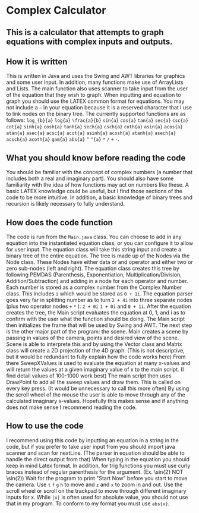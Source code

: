 # Complex Calculator
## This is a calculator that attempts to graph equations with complex inputs and outputs.
## How it is written
This is written in Java and uses the Swing and AWT libraries for graphics and some user input. 
In addition, many functions make use of ArrayLists and Lists. 
The main function also uses scanner to take input from the user of the equation that they wish to graph.
When inputting and equation to graph you should use the LATEX common format for equations.
You may not include a `~` in your equation because it is a reserved character that I use to link nodes on the binary tree.
The currently supported functions are as follows: `log_{b}{a}` `log{a}` `\frac{a}{b}`  `sin{a}` `cos{a}` `tan{a}` `sec{a}` `csc{a}` `cot{a}` `sinh{a}` `cosh{a}` `tanh{a}` `sech{a}` `csch{a}` `coth{a}` `asin{a}` `acos{a}` `atan{a}` `asec{a}` `acsc{a}` `acot{a}` `asinh{a}` `acosh{a}` `atanh{a}` `asech{a}` `acsch{a}` `acoth{a}` `gam{a}` `abs{a}` `^` `^{a}` `*` `/` `+` `-`.
## What you should know before reading the code
You should be familiar with the concept of complex numbers (a number that includes both a real and imaginary part).
You should also have some familiarity with the idea of how functions may act on numbers like these.
A basic LATEX knowledge could be useful, but I find those sections of the code to be more intuitive.
In addition, a basic knowledge of binary trees and recursion is likely necessary to fully understand.
## How does the code function
The code is run from the `Main.java` class.
You can choose to add in any equation into the instantiated equation class, or you can configure it to allow for user input.
The equation class will take this string input and create a binary tree of the entire equation.
The tree is made up of the Nodes via the Node class. 
These Nodes have either data or and operator and either two or zero sub-nodes (left and right).
The equation class creates this tree by following PEMDAS (Parenthesis, Exponentiation, Multiplication/Division, Addition/Subtraction) and adding in a node for each operator and number.
Each number is stored as a complex number from the Complex Number class.
This includes `i` which would be stored as `0 + 1i`. 
The equation parser goes very far in splitting number as to turn `2 + 4i` into three separate nodes (plus two operator nodes `+` `*` ): `2 + 0i` `1 + 0i` and `0 + 1i`.
After the equation creates the tree, the Main script evaluates the equation at 0, 1, and i as to confirm with the user what the function should be doing.
The Main script then initializes the frame that will be used by Swing and AWT.
The next step is the other major part of the program: the scene.
Main creates a scene by passing in values of the camera, points and desired view of the scene.
Scene is able to interprete this and by using the Vector class and Matrix class will create a 2D projection of the 4D graph.
(This is not descriptive, but it would be redundant to fully explain how the code works here)
From there SweepXValues is used to evaluate the equation at many x-values and will return the values at a given imaginary value of x to the main script.
(I find detail values of 100-1000 work best)
The main script then uses DrawPoint to add all the sweep values and draw them.
This is called on every key press. (It would be unnecessary to call this more often)
By using the scroll wheel of the mouse the user is able to move through any of the calculated imaginary x-values.
Hopefully this makes sense and if anything does not make sense I recommend reading the code.
## How to use the code
I recommend using this code by inputting an equation in a string in the code, but if you prefer to take user input from you should import java scanner and scan for nextLine. (The parser in equation should be able to handle the direct output from that)
When typing in the equation you should keep in mind Latex format.
In addition, for trig functions you must use curly braces instead of regular parenthesis for the argument. (Ex. \sin{2} NOT \sin(2))
Wait for the program to print "Start Now" before you start to move the camera.
Use `t` `f` `g` `h` to move and `z` and `x` to zoom in and out.
Use the scroll wheel or scroll on the trackpad to move through different imaginary inputs for x.
While `|x|` is often used for absolute value, you should not use that in my program.
To conform to my format you must use `abs{x}`.